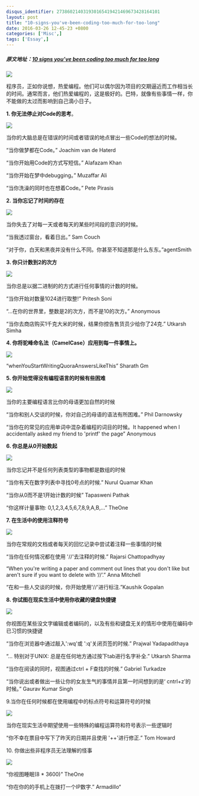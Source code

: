 ```yaml
---
disqus_identifier: 273860214031930165419421469673428164101
layout: post
title: "10-signs-you've-been-coding-too-much-for-too-long"
date: 2016-03-26 12-45-23 +0800
categories: ['Misc',]
tags: ['Essay',]
---
```

##### 原文地址：[10 signs you’ve been coding too much for too long](http://www.javaworld.com/article/2878960/core-java/10-signs-you-ve-been-coding-too-much-for-too-long.html)

![](http://core0.staticworld.net/images/article/2015/01/intro-620x465-100565438-orig.jpg)

程序员，正如你说想，热爱编程。他们可以偶尔因为项目的交期逼近而工作相当长的时间。通常而言，他们热爱编程的，这是极好的。巴特，就像有些事情一样，你不能做的太过而影响到自己滴小日子。

**1\. 你无法停止对Code的思考**。

![](http://core0.staticworld.net/images/article/2015/01/showering-620x465-100565410-orig.jpg)

当你的大脑总是在错误的时间或者错误的地点冒出一些Code的想法的时候。

“当你做梦都在Code。” Joachim van de Haterd

“当你开始用Code的方式写短信。” Alafazam Khan

“当你开始在梦中debugging。” Muzaffar Ali

“当你洗澡的同时也在想着Code。” Pete Pirasis

**2\. 当你忘记了时间的存在**

**![](http://core0.staticworld.net/images/article/2015/01/sunlight-620x465-100565406-orig.jpg)**

当你失去了对每一天或者每天的某些时间段的意识的时候。

“当我透过窗台，看着日出。” Sam Couch

“对于你，白天和黑夜并没有什么不同。你甚至不知道那是什么东东。”agentSmith

**3\. 你只计数到2的次方**

![](http://core0.staticworld.net/images/article/2015/01/powers_of_2-620x465-100565408-orig.jpg)

当你总是以据二进制的的方式进行任何事情的计数的时候。

“当你开始对数量1024进行取整!” Pritesh Soni

“...在你的世界里，整数是2的次方，而不是10的次方。” Anonymous

“当你去商店购买1千克大米的时候，结果你控告售货员少给你了24克.” Utkarsh Simha

**4\. 你将驼峰命名法（CamelCase）应用到每一件事情上。**

![](http://core0.staticworld.net/images/article/2015/01/camels-620x465-100565407-orig.jpg)

“whenYouStartWritingQuoraAnswersLikeThis” Sharath Gm

**5\. 你开始觉得没有编程语言的时候有些困难**

![](http://core0.staticworld.net/images/article/2015/01/rosetta-620x465-100565403-orig.jpg)

当你的主要编程语言比你的母语更加自然的时候

“当你和别人交谈的时候，你对自己的母语的语法有所困难。” Phil Darnowsky

“当你在的常见的应用单词中混杂着编程的词目的时候。It happened when I accidentally asked my friend to 'printf' the page” Anonymous

**6\. 你总是从0开始数起**

**![](http://core0.staticworld.net/images/article/2015/01/counting-620x465-100565404-orig.jpg)**

当你忘记并不是任何列表类型的事物都是数组的时候

“当你有天在数字列表中寻找0号点的时候.” Nurul Quamar Khan

“当你从0而不是1开始计数的时候” Tapasweni Pathak

“你这样计量事物: 0,1,2,3,4,5,6,7,8,9,A,B,...” TheOne

**7\. 在生活中的使用注释符号**

![](http://core0.staticworld.net/images/article/2015/01/comments-620x465-100565402-orig.jpg)

当你在常规的文档或者每天的回忆记录中尝试着注释一些事情的时候

“当你在任何情况都在使用 '//'去注释的时候.” Rajarsi Chattopadhyay

“When you're writing a paper and comment out lines that you don't like but aren't sure if you want to delete with ‘//’.” Anna Mitchell

“在和一些人交谈的时候，你开始使用'//'进行标注.”Kaushik Gopalan

**8\. 你试图在现实生活中使用你收藏的键盘快捷键**

![](http://core0.staticworld.net/images/article/2015/01/keyboard_shortcuts-620x465-100565409-orig.jpg)

你视图在某些没文字编辑或者编码的，以及有些和键盘无关的情形中使用在编码中已习惯的快捷键

“当你在浏览器中通过敲入':wq'或 ':q'关闭页签的时候.” Prajwal Yadapadithaya

“... 特别对于UNIX: 总是在任何地方通过按下tab进行名字补全.” Utkarsh Sharma

“当你在阅读的同时，视图通过ctrl + F查找的时候.” Gabriel Turkadze

“当你说出或者做出一些让你的女友生气的事情并且第一时间想到的是‘ cntrl+z’的时候。” Gaurav Kumar Singh

9.当你在任何时候都在使用编程中的标点符号和运算符号的时候

![](http://core0.staticworld.net/images/article/2015/01/semicolon-620x465-100565401-orig.jpg)

当你在现实生活中期望使用一些特殊的编程运算符和符号表示一些逻辑时

“你不幸在票目中写下了昨天的日期并且使用 '++'进行修正.” Tom Howard

10\. 你做出些非程序员无法理解的怪事

![](http://core0.staticworld.net/images/article/2015/01/james_gosling-620x465-100565400-orig.jpg)

“你视图睡眠(8 * 3600)” TheOne

“你在你的的手机上在拨打一个IP数字.” Armadillo“
